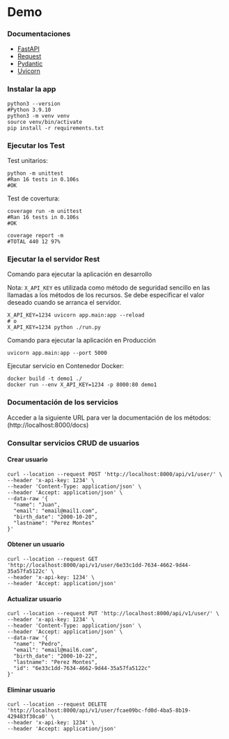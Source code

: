 # Demo

### Documentaciones 

- [FastAPI](https://fastapi.tiangolo.com/)
- [Request](https://docs.python-requests.org/en/latest/)
- [Pydantic](https://pydantic-docs.helpmanual.io)
- [Uvicorn](https://www.uvicorn.org)

### Instalar la app

```shell
python3 --version
#Python 3.9.10
python3 -m venv venv
source venv/bin/activate
pip install -r requirements.txt
```

### Ejecutar los Test

Test unitarios:
```shell
python -m unittest
#Ran 16 tests in 0.106s
#OK
```

Test de covertura:
```shell
coverage run -m unittest
#Ran 16 tests in 0.106s
#OK

coverage report -m
#TOTAL 440 12 97%

```

### Ejecutar la el servidor Rest

Comando para ejecutar la aplicación en desarrollo

Nota: `X_API_KEY` es utilizada como método de seguridad sencillo en las llamadas a los métodos de los recursos. Se debe especificar el valor deseado cuando se arranca el servidor. 
```shell
X_API_KEY=1234 uvicorn app.main:app --reload
# o
X_API_KEY=1234 python ./run.py
```

Comando para ejecutar la aplicación en Producción
```shell
uvicorn app.main:app --port 5000
```

Ejecutar servicio en Contenedor Docker:

```shell
docker build -t demo1 ./ 
docker run --env X_API_KEY=1234 -p 8000:80 demo1 
```

### Documentación de los servicios
Acceder a la siguiente URL para ver la documentación de los métodos:
(http://localhost:8000/docs)

### Consultar servicios CRUD de usuarios
#### Crear usuario
```shell
curl --location --request POST 'http://localhost:8000/api/v1/user/' \
--header 'x-api-key: 1234' \
--header 'Content-Type: application/json' \
--header 'Accept: application/json' \
--data-raw '{
  "name": "Juan",
  "email": "email@mail1.com",
  "birth_date": "2000-10-20",
  "lastname": "Perez Montes"
}'
```
#### Obtener un usuario
```shell
curl --location --request GET 'http://localhost:8000/api/v1/user/6e33c1dd-7634-4662-9d44-35a57fa5122c' \
--header 'x-api-key: 1234' \
--header 'Accept: application/json'
```

#### Actualizar usuario
```shell
curl --location --request PUT 'http://localhost:8000/api/v1/user/' \
--header 'x-api-key: 1234' \
--header 'Content-Type: application/json' \
--header 'Accept: application/json' \
--data-raw '{
  "name": "Pedro",
  "email": "email@mail6.com",
  "birth_date": "2000-10-22",
  "lastname": "Perez Montes",
  "id": "6e33c1dd-7634-4662-9d44-35a57fa5122c"
}'
```
#### Eliminar usuario
```shell
curl --location --request DELETE 'http://localhost:8000/api/v1/user/fcae09bc-fd0d-4ba5-8b19-429483f30ca0' \
--header 'x-api-key: 1234' \
--header 'Accept: application/json'
```